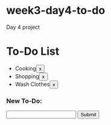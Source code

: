 # week3-day4-to-do
Day 4 project
<!DOCTYPE html>
<html lang="en">
<head>
    <title>To-Do List</title>
    <script src="scripts/scripts.js" defer></script>
</head>
<body>
    <div class="container">
        <h1>To-Do List</h1>
        <ul class="list">
            <li>Cooking<button class="del">x</button></li>
            <li>Shopping<button class="del">x</button></li>
            <li>Wash Clothes<button class="del">x</button></li>
        </ul>
    </div>
    <div class="form_container">
        <form class='form'>
            <h3>New To-Do:</h3>
            <input type="text" name="inputItem" id="inputItem">
            <button class="submitBtn">Submit</button>
        </form>
        <span id="out"/>
    </div>
</body>
</html>